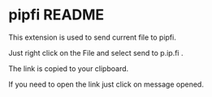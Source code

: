 # pipfi README

This extension is used to send current file to pipfi.

Just right click on the File and select send to p.ip.fi .

The link is copied to your clipboard.

If you need to open the link just click on message opened.
